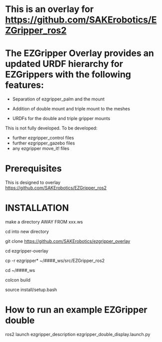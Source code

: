 # This is an overlay for https://github.com/SAKErobotics/EZGripper_ros2

# The EZGripper Overlay provides an updated URDF hierarchy for EZGrippers with the following features:

- Separation of ezgripper_palm and the mount

- Addition of double mount and triple mount to the meshes

- URDFs for the double and triple gripper mounts

This is not fully developed.  To be developed:

- further ezgripper_control files
- further ezgripper_gazebo files
- any ezgripper move_it! files

# Prerequisites

This is designed to overlay https://github.com/SAKErobotics/EZGripper_ros2

# INSTALLATION

make a directory AWAY FROM xxx.ws

cd into new directory

git clone https://github.com/SAKErobotics/ezgripper_overlay

cd ezgripper-overlay

cp -r ezgripper* ~/####_ws/src/EZGripper_ros2

cd ~/####_ws

colcon build

source install/setup.bash


# How to run an example EZGripper double

ros2 launch ezgripper_description ezgripper_double_display.launch.py
